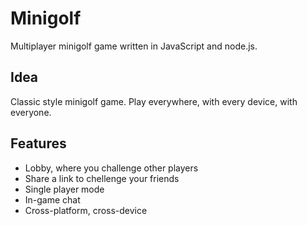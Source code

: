Minigolf
========

Multiplayer minigolf game written in JavaScript and node.js.

Idea
----
Classic style minigolf game. Play everywhere, with every device, with everyone.

Features
--------
- Lobby, where you challenge other players
- Share a link to chellenge your friends
- Single player mode
- In-game chat
- Cross-platform, cross-device
